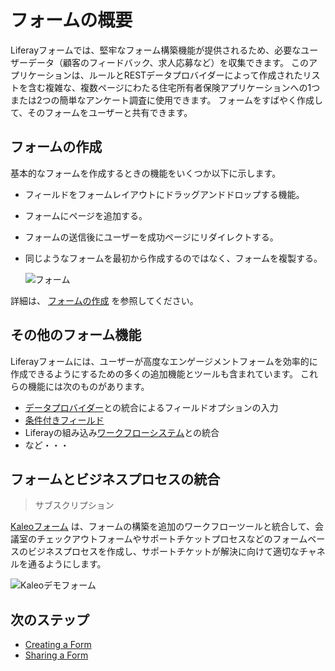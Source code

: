 # フォームの概要

Liferayフォームでは、堅牢なフォーム構築機能が提供されるため、必要なユーザーデータ（顧客のフィードバック、求人応募など）を収集できます。 このアプリケーションは、ルールとRESTデータプロバイダーによって作成されたリストを含む複雑な、複数ページにわたる住宅所有者保険アプリケーションへの1つまたは2つの簡単なアンケート調査に使用できます。 フォームをすばやく作成して、そのフォームをユーザーと共有できます。

<a name="creating-forms" />

## フォームの作成

基本的なフォームを作成するときの機能をいくつか以下に示します。

* フィールドをフォームレイアウトにドラッグアンドドロップする機能。
* フォームにページを追加する。
* フォームの送信後にユーザーを成功ページにリダイレクトする。
* 同じようなフォームを最初から作成するのではなく、フォームを複製する。

    ![フォーム](./introduction-to-forms/images/02.png)

詳細は、 [フォームの作成](./creating-and-managing-forms/creating-forms.md) を参照してください。

<a name="additional-forms-features" />

## その他のフォーム機能

Liferayフォームには、ユーザーが高度なエンゲージメントフォームを効率的に作成できるようにするための多くの追加機能とツールも含まれています。 これらの機能には次のものがあります。

* [データプロバイダー](./data-providers/using-the-rest-data-provider-to-populate-form-options.md)との統合によるフィールドオプションの入力
* [条件付きフィールド](./creating-and-managing-forms/building-forms-with-conditional-fields.md)
* Liferayの組み込み[ワークフローシステム](./sharing-forms-and-managing-submissions/using-forms-with-a-workflow.md)との統合
* など・・・

<a name="integrating-forms-with-business-processes" />

## フォームとビジネスプロセスの統合

> サブスクリプション

[Kaleoフォーム](https://help.liferay.com/hc/en-us/articles/360028821952-Kaleo-Forms) は、フォームの構築を追加のワークフローツールと統合して、会議室のチェックアウトフォームやサポートチケットプロセスなどのフォームベースのビジネスプロセスを作成し、サポートチケットが解決に向けて適切なチャネルを通るようにします。

![Kaleoデモフォーム](./introduction-to-forms/images/01.png)

<a name="next-steps" />

## 次のステップ

* [Creating a Form](./creating-and-managing-forms/creating-forms.md)
* [Sharing a Form](./sharing-forms-and-managing-submissions/sharing-forms.md)

